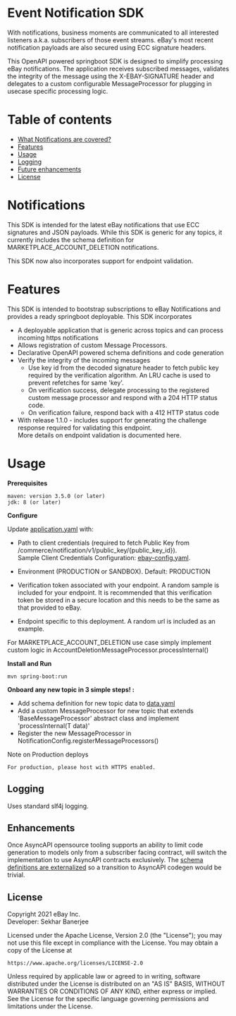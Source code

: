 Event Notification SDK 
==========
With notifications, business moments are communicated to all interested listeners a.k.a. subscribers of those event streams. eBay's most recent notification payloads are also secured using ECC signature headers.  

This OpenAPI powered springboot SDK is designed to simplify processing eBay notifications. The application receives subscribed messages, validates the integrity of the message using the X-EBAY-SIGNATURE header and delegates to a custom configurable MessageProcessor for plugging in usecase specific processing logic. 

Table of contents
==========
* [What Notifications are covered?](#notifications)
* [Features](#features)
* [Usage](#usage)
* [Logging](#logging)
* [Future enhancements](#enhancements)
* [License](#license)


# Notifications

This SDK is intended for the latest eBay notifications that use ECC signatures and JSON payloads. 
While this SDK is generic for any topics, it currently includes the schema definition for MARKETPLACE_ACCOUNT_DELETION notifications. 

This SDK now also incorporates support for endpoint validation.

# Features

This SDK is intended to bootstrap subscriptions to eBay Notifications and provides a ready springboot deployable. 
This SDK incorporates

* A deployable application that is generic across topics and can process incoming https notifications
* Allows registration of custom Message Processors.  
* Declarative OpenAPI powered schema definitions and code generation
* Verify the integrity of the incoming messages 
    * Use key id from the decoded signature header to fetch public key required by the verification algorithm. An LRU cache is used to prevent refetches for same 'key'.
    * On verification success, delegate processing to the registered custom message processor and respond with a 204 HTTP status code.  
    * On verification failure, respond back with a 412 HTTP status code 
* With release 1.1.0 - includes support for generating the challenge response required for validating this endpoint.    
More details on endpoint validation is documented here.

# Usage

**Prerequisites**
```
maven: version 3.5.0 (or later)
jdk: 8 (or later)
```
**Configure**

Update [application.yaml](src/main/resources/application.yaml)  with: 
* Path to client credentials (required to fetch Public Key from /commerce/notification/v1/public_key/{public_key_id}).  
 Sample Client Credentials Configuration: [ebay-config.yaml](samples/ebay-config.yaml).

* Environment (PRODUCTION or SANDBOX). Default: PRODUCTION

* Verification token associated with your endpoint. A random sample is included for your endpoint.
  It is recommended that this verification token be stored in a secure location and this needs to be the same as that provided to eBay. 

* Endpoint specific to this deployment. A random url is included as an example. 

For MARKETPLACE_ACCOUNT_DELETION use case simply implement custom logic in AccountDeletionMessageProcessor.processInternal() 


**Install and Run**
```
mvn spring-boot:run 
```

**Onboard any new topic in 3 simple steps! :**

* Add schema definition for new topic data to [data.yaml](src/main/resources/definitions/data.yaml) 
* Add a custom MessageProcessor for new topic that extends 'BaseMessageProcessor' abstract class and implement 'processInternal(T data)'
* Register the new MessageProcessor in NotificationConfig.registerMessageProcessors()


Note on Production deploys
```
For production, please host with HTTPS enabled.
```

## Logging

Uses standard slf4j logging. 

## Enhancements

Once AsyncAPI opensource tooling supports an ability to limit code generation to models only from a subscriber facing contract, will switch the implementation to use AsyncAPI contracts exclusively. The [schema definitions are externalized](src/main/resources/definitions/data.yaml) so a transition to AsyncAPI codegen would be trivial.  

## License

Copyright 2021 eBay Inc.  
Developer: Sekhar Banerjee

Licensed under the Apache License, Version 2.0 (the "License");
you may not use this file except in compliance with the License.
You may obtain a copy of the License at

    https://www.apache.org/licenses/LICENSE-2.0

Unless required by applicable law or agreed to in writing, software
distributed under the License is distributed on an "AS IS" BASIS,
WITHOUT WARRANTIES OR CONDITIONS OF ANY KIND, either express or implied.
See the License for the specific language governing permissions and
limitations under the License.
